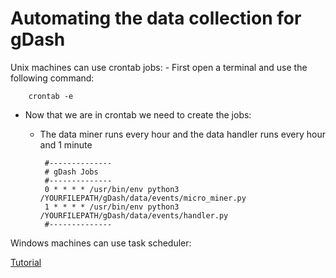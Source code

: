 # Automating the data collection for gDash

Unix machines can use crontab jobs:
    - First open a terminal and use the following command:
   
        crontab -e
   
   - Now that we are in crontab we need to create the jobs:
  
        - The data miner runs every hour and the data handler runs every hour and 1 minute 
        
         
               #--------------
               # gDash Jobs
               #--------------
               0 * * * * /usr/bin/env python3 /YOURFILEPATH/gDash/data/events/micro_miner.py
               1 * * * * /usr/bin/env python3 /YOURFILEPATH/gDash/data/events/handler.py
               #--------------
          

Windows machines can use task scheduler:

   [Tutorial](https://www.windowscentral.com/how-create-automated-task-using-task-scheduler-windows-10)
